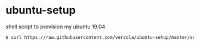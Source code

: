 # ubuntu-setup
shell script to provision my ubuntu 19.04

```sh
$ curl https://raw.githubusercontent.com/verzola/ubuntu-setup/master/setup.sh | sudo sh
```
